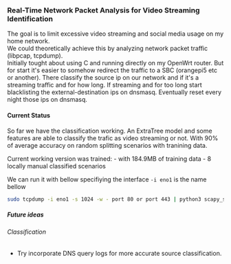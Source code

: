 ### Real-Time Network Packet Analysis for Video Streaming Identification

The goal is to limit excessive video streaming and social media usage on my home network.  
We could theoretically achieve this by analyzing network packet traffic (libpcap, tcpdump).  
Initially tought about using C and running directly on my OpenWrt router. 
But for start it's easier to somehow redirect the traffic to a SBC (orangepi5 etc or another).
There classify the source ip on our network and if it's a streaming traffic and for how long. 
If streaming and for too long start blacklisting the external-destination ips on dnsmasq.
Eventually reset every night those ips on dnsmasq.


#### Current Status

So far we have the classification working.
An ExtraTree model and some features are able to classify the trafic as video streaming or not.
With 90% of average accuracy on random splitting scenarios with tranining data.

Current working version was trained:
     - with 184.9MB of training data 
     - 8 locally manual classified scenarios 

We can run it with bellow specifiying the interface `-i eno1` is the name bellow

```bash
sudo tcpdump -i eno1 -s 1024 -w - port 80 or port 443 | python3 scapy_sniffer.py --verbose 
```

##### Future ideas

###### Classification 

-  Try incorporate DNS query logs for more accurate source classification.

